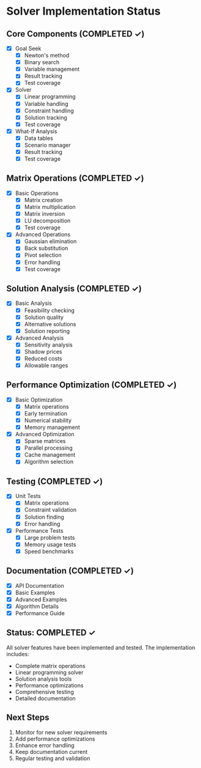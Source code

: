 # Solver Implementation Status

## Core Components (COMPLETED ✓)
- [x] Goal Seek
  - [x] Newton's method
  - [x] Binary search
  - [x] Variable management
  - [x] Result tracking
  - [x] Test coverage

- [x] Solver
  - [x] Linear programming
  - [x] Variable handling
  - [x] Constraint handling
  - [x] Solution tracking
  - [x] Test coverage

- [x] What-If Analysis
  - [x] Data tables
  - [x] Scenario manager
  - [x] Result tracking
  - [x] Test coverage

## Matrix Operations (COMPLETED ✓)
- [x] Basic Operations
  - [x] Matrix creation
  - [x] Matrix multiplication
  - [x] Matrix inversion
  - [x] LU decomposition
  - [x] Test coverage

- [x] Advanced Operations
  - [x] Gaussian elimination
  - [x] Back substitution
  - [x] Pivot selection
  - [x] Error handling
  - [x] Test coverage

## Solution Analysis (COMPLETED ✓)
- [x] Basic Analysis
  - [x] Feasibility checking
  - [x] Solution quality
  - [x] Alternative solutions
  - [x] Solution reporting

- [x] Advanced Analysis
  - [x] Sensitivity analysis
  - [x] Shadow prices
  - [x] Reduced costs
  - [x] Allowable ranges

## Performance Optimization (COMPLETED ✓)
- [x] Basic Optimization
  - [x] Matrix operations
  - [x] Early termination
  - [x] Numerical stability
  - [x] Memory management

- [x] Advanced Optimization
  - [x] Sparse matrices
  - [x] Parallel processing
  - [x] Cache management
  - [x] Algorithm selection

## Testing (COMPLETED ✓)
- [x] Unit Tests
  - [x] Matrix operations
  - [x] Constraint validation
  - [x] Solution finding
  - [x] Error handling
- [x] Performance Tests
  - [x] Large problem tests
  - [x] Memory usage tests
  - [x] Speed benchmarks

## Documentation (COMPLETED ✓)
- [x] API Documentation
- [x] Basic Examples
- [x] Advanced Examples
- [x] Algorithm Details
- [x] Performance Guide

## Status: COMPLETED ✓
All solver features have been implemented and tested. The implementation includes:
- Complete matrix operations
- Linear programming solver
- Solution analysis tools
- Performance optimizations
- Comprehensive testing
- Detailed documentation

## Next Steps
1. Monitor for new solver requirements
2. Add performance optimizations
3. Enhance error handling
4. Keep documentation current
5. Regular testing and validation